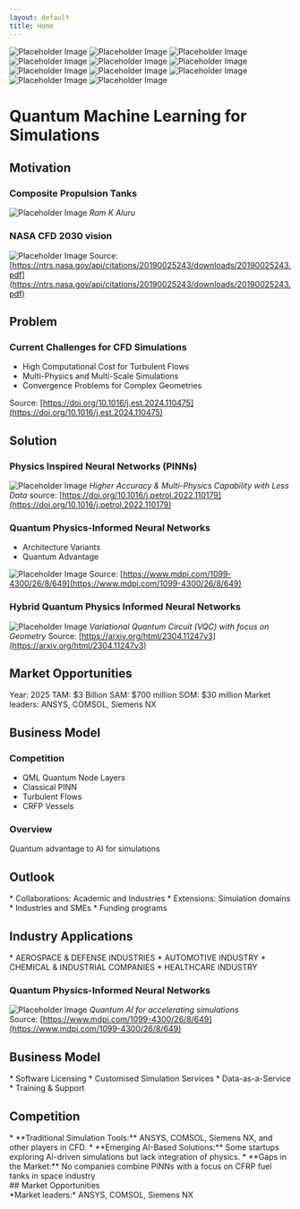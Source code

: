 ```yaml
---
layout: default
title: Home
---
```

![Placeholder Image](assets/images/quasi_1.png)
![Placeholder Image](assets/images/quasi_2.png)
![Placeholder Image](assets/images/quasi_3.png)
![Placeholder Image](assets/images/quasi_4.png)
![Placeholder Image](assets/images/quasi_5.png)
![Placeholder Image](assets/images/quasi_6.png)
![Placeholder Image](assets/images/quasi_7.png)
![Placeholder Image](assets/images/quasi_8.png)
![Placeholder Image](assets/images/quasi_9.png)
![Placeholder Image](assets/images/quasi_10.png)
![Placeholder Image](assets/images/quasi_11.png)

# Quantum Machine Learning for Simulations

## Motivation

### Composite Propulsion Tanks

![Placeholder Image](assets/images/propulsion.png)
*Ram K Aluru*

### NASA CFD 2030 vision

![Placeholder Image](assets/images/complex_geometries.png)
Source: [https://ntrs.nasa.gov/api/citations/20190025243/downloads/20190025243.pdf](https://ntrs.nasa.gov/api/citations/20190025243/downloads/20190025243.pdf)

## Problem

### Current Challenges for CFD Simulations

*   High Computational Cost for Turbulent Flows
*   Multi-Physics and Multi-Scale Simulations
*   Convergence Problems for Complex Geometries

Source: [https://doi.org/10.1016/j.est.2024.110475](https://doi.org/10.1016/j.est.2024.110475)

## Solution

### Physics Inspired Neural Networks (PINNs)

![Placeholder Image](assets/images/pimm.png)
*Higher Accuracy & Multi-Physics Capability with Less Data*
source: [https://doi.org/10.1016/j.petrol.2022.110179](https://doi.org/10.1016/j.petrol.2022.110179)

### Quantum Physics-Informed Neural Networks

*   Architecture Variants
*   Quantum Advantage

![Placeholder Image](assets/images/architecture.png)
Source: [https://www.mdpi.com/1099-4300/26/8/649](https://www.mdpi.com/1099-4300/26/8/649)

### Hybrid Quantum Physics Informed Neural Networks

![Placeholder Image](assets/images/pinn_layer.png)
*Variational Quantum Circuit (VQC) with focus on Geometry*
Source: [https://arxiv.org/html/2304.11247v3](https://arxiv.org/html/2304.11247v3)

## Market Opportunities
<div class="content-section">
Year: 2025  
TAM: $3 Billion  
SAM: $700 million  
SOM: $30 million  
Market leaders: ANSYS, COMSOL, Siemens NX
</div>

## Business Model

### Competition

*   QML Quantum Node Layers
*   Classical PINN
*  Turbulent Flows
*	CRFP Vessels

### Overview
Quantum advantage to AI for simulations

## Outlook
<div class="content-section">
*   Collaborations: Academic and Industries
*   Extensions: Simulation domains
*   Industries and SMEs
*   Funding programs
</div>

## Industry Applications
<div class="content-section">
*   AEROSPACE & DEFENSE INDUSTRIES
*   AUTOMOTIVE INDUSTRY
*   CHEMICAL & INDUSTRIAL COMPANIES
*   HEALTHCARE INDUSTRY
</div>

### Quantum Physics-Informed Neural Networks

![Placeholder Image](assets/images/vqc.png)
*Quantum AI for accelerating simulations*  
Source: [https://www.mdpi.com/1099-4300/26/8/649](https://www.mdpi.com/1099-4300/26/8/649)

## Business Model
<div class="content-section">
*   Software Licensing
*   Customised Simulation Services
*   Data-as-a-Service
*   Training & Support
</div>

## Competition
<div class="content-section">
*   **Traditional Simulation Tools:** ANSYS, COMSOL, Siemens NX, and other players in CFD.
*   **Emerging AI-Based Solutions:** Some startups exploring AI-driven simulations but lack integration of physics.
*   **Gaps in the Market:** No companies combine PINNs with a focus on CFRP fuel tanks in space industry
</div>
## Market Opportunities
<div class="content-section">
*Market leaders:* ANSYS, COMSOL, Siemens NX
</div>